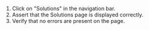 1. Click on "Solutions" in the navigation bar.
2. Assert that the Solutions page is displayed correctly.
3. Verify that no errors are present on the page.